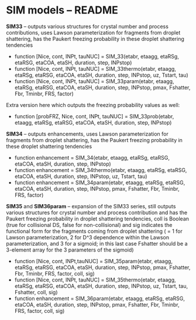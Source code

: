 # SIM models – README

**SIM33** – outputs various structures for crystal number and process contributions, uses Lawson parameterization for fragments from droplet shattering, has the Paukert freezing probability in these droplet shattering tendencies 
- function [Nice, cont, INPt, tauNUC] = SIM_33(etabr, etaagg, etaRSg, etaRSG, etaCOA, etaSH, duration, step, INPstop) 
- function [Nice, cont, INPt, tauNUC] = SIM_33thermo(etabr, etaagg, etaRSg, etaRSG, etaCOA, etaSH, duration, step, INPstop, uz, Tstart, tau) 
- function [Nice, cont, INPt, tauNUC] = SIM_33param(etabr, etaagg, etaRSg, etaRSG, etaCOA, etaSH, duration, step, INPstop, pmax, Fshatter, Fbr, Tminbr, FRS, factor) 

Extra version here which outputs the freezing probability values as well: 
- function [probFRZ, Nice, cont, INPt, tauNUC] = SIM_33prob(etabr, etaagg, etaRSg, etaRSG, etaCOA, etaSH, duration, step, INPstop) 

**SIM34** – outputs enhancements, uses Lawson parameterization for fragments from droplet shattering, has the Paukert freezing probability in these droplet shattering tendencies 
- function enhancement = SIM_34(etabr, etaagg, etaRSg, etaRSG, etaCOA, etaSH, duration, step, INPstop) 
- function enhancement = SIM_34thermo(etabr, etaagg, etaRSg, etaRSG, etaCOA, etaSH, duration, step, INPstop, uz, Tstart, tau) 
- function enhancement = SIM_34param(etabr, etaagg, etaRSg, etaRSG, etaCOA, etaSH, duration, step, INPstop, pmax, Fshatter, Fbr, Tminbr, FRS, factor)

**SIM35** and **SIM36param** – expansion of the SIM33 series, still outputs various structures for crystal number and process contribution and has the Paukert freezing probability in droplet shattering tendencies, coll is Boolean (true for collisional DS, false for non-collisional) and sig indicates the functional form for the fragments coming from droplet shattering ( = 1 for Lawson parameterization, 2 for D^3 dependence within the Lawson parameterization, and 3 for a sigmoid; in this last case Fshatter should be a 3-element array for the 3 parameters of the sigmoid) 
- function [Nice, cont, INPt,tauNUC] = SIM_35param(etabr, etaagg, etaRSg, etaRSG, etaCOA, etaSH, duration, step, INPstop, pmax, Fshatter, Fbr, Tminbr, FRS, factor, coll, sig) 
- function [Nice, cont, INPt, tauNUC] = SIM_35thermo(etabr, etaagg, etaRSg, etaRSG, etaCOA, etaSH, duration, step, INPstop, uz, Tstart, tau, Fshatter, coll, sig) 
- function enhancement = SIM_36param(etabr, etaagg, etaRSg, etaRSG, etaCOA, etaSH, duration, step, INPstop, pmax, Fshatter, Fbr, Tminbr, FRS, factor, coll, sig) 
